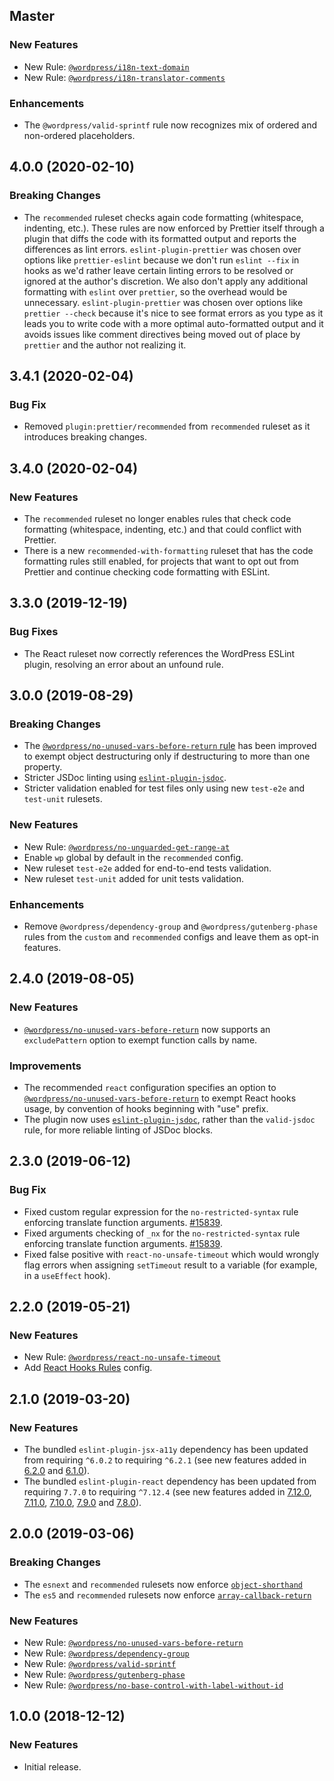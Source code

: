 ## Master

### New Features

- New Rule: [`@wordpress/i18n-text-domain`](https://github.com/WordPress/gutenberg/blob/master/packages/eslint-plugin/docs/rules/i18n-text-domain.md)
- New Rule: [`@wordpress/i18n-translator-comments`](https://github.com/WordPress/gutenberg/blob/master/packages/eslint-plugin/docs/rules/i18n-translator-comments.md)

### Enhancements

- The `@wordpress/valid-sprintf` rule now recognizes mix of ordered and non-ordered placeholders.

## 4.0.0 (2020-02-10)

### Breaking Changes

- The `recommended` ruleset checks again code formatting (whitespace, indenting, etc.). These rules are now enforced by Prettier itself through a plugin that diffs the code with its formatted output and reports the differences as lint errors. `eslint-plugin-prettier` was chosen over options like `prettier-eslint` because we don't run `eslint --fix` in hooks as we'd rather leave certain linting errors to be resolved or ignored at the author's discretion. We also don't apply any additional formatting with `eslint` over `prettier`, so the overhead would be unnecessary. `eslint-plugin-prettier` was chosen over options like `prettier --check` because it's nice to see format errors as you type as it leads you to write code with a more optimal auto-formatted output and it avoids issues like comment directives being moved out of place by `prettier` and the author not realizing it.

## 3.4.1 (2020-02-04)

### Bug Fix

- Removed `plugin:prettier/recommended` from `recommended` ruleset as it introduces breaking changes.

## 3.4.0 (2020-02-04)

### New Features

- The `recommended` ruleset no longer enables rules that check code formatting (whitespace, indenting, etc.) and that could conflict with Prettier.
- There is a new `recommended-with-formatting` ruleset that has the code formatting rules still enabled, for projects that want to opt out from Prettier and continue checking code formatting with ESLint.

## 3.3.0 (2019-12-19)

### Bug Fixes

- The React ruleset now correctly references the WordPress ESLint plugin, resolving an error about an unfound rule.

## 3.0.0 (2019-08-29)

### Breaking Changes

- The [`@wordpress/no-unused-vars-before-return` rule](https://github.com/WordPress/gutenberg/blob/master/packages/eslint-plugin/docs/rules/no-unused-vars-before-return.md) has been improved to exempt object destructuring only if destructuring to more than one property.
- Stricter JSDoc linting using [`eslint-plugin-jsdoc`](https://github.com/gajus/eslint-plugin-jsdoc).
- Stricter validation enabled for test files only using new `test-e2e` and `test-unit` rulesets.

### New Features

- New Rule: [`@wordpress/no-unguarded-get-range-at`](https://github.com/WordPress/gutenberg/blob/master/packages/eslint-plugin/docs/rules/no-unguarded-get-range-at.md)
- Enable `wp` global by default in the `recommended` config.
- New ruleset `test-e2e` added for end-to-end tests validation.
- New ruleset `test-unit` added for unit tests validation.

### Enhancements

- Remove `@wordpress/dependency-group` and `@wordpress/gutenberg-phase` rules from the `custom` and `recommended` configs and leave them as opt-in features.

## 2.4.0 (2019-08-05)

### New Features

- [`@wordpress/no-unused-vars-before-return`](https://github.com/WordPress/gutenberg/blob/master/packages/eslint-plugin/docs/rules/no-unused-vars-before-return.md) now supports an `excludePattern` option to exempt function calls by name.

### Improvements

- The recommended `react` configuration specifies an option to [`@wordpress/no-unused-vars-before-return`](https://github.com/WordPress/gutenberg/blob/master/packages/eslint-plugin/docs/rules/no-unused-vars-before-return.md) to exempt React hooks usage, by convention of hooks beginning with "use" prefix.
- The plugin now uses [`eslint-plugin-jsdoc`](https://github.com/gajus/eslint-plugin-jsdoc), rather than the `valid-jsdoc` rule, for more reliable linting of JSDoc blocks.

## 2.3.0 (2019-06-12)

### Bug Fix

- Fixed custom regular expression for the `no-restricted-syntax` rule enforcing translate function arguments. [#15839](https://github.com/WordPress/gutenberg/pull/15839).
- Fixed arguments checking of `_nx` for the `no-restricted-syntax` rule enforcing translate function arguments. [#15839](https://github.com/WordPress/gutenberg/pull/15839).
- Fixed false positive with `react-no-unsafe-timeout` which would wrongly flag errors when assigning `setTimeout` result to a variable (for example, in a `useEffect` hook).

## 2.2.0 (2019-05-21)

### New Features

- New Rule: [`@wordpress/react-no-unsafe-timeout`](https://github.com/WordPress/gutenberg/blob/master/packages/eslint-plugin/docs/rules/react-no-unsafe-timeout.md)
- Add [React Hooks Rules](https://reactjs.org/docs/hooks-rules.html) config.

## 2.1.0 (2019-03-20)

### New Features

- The bundled `eslint-plugin-jsx-a11y` dependency has been updated from requiring `^6.0.2` to requiring `^6.2.1` (see new features added in [6.2.0](https://github.com/evcohen/eslint-plugin-jsx-a11y/releases/tag/v6.2.0) and [6.1.0](https://github.com/evcohen/eslint-plugin-jsx-a11y/releases/tag/v6.1.0)).
- The bundled `eslint-plugin-react` dependency has been updated from requiring `7.7.0` to requiring `^7.12.4` (see new features added in [7.12.0](https://github.com/yannickcr/eslint-plugin-react/releases/tag/v7.12.0), [7.11.0](https://github.com/yannickcr/eslint-plugin-react/releases/tag/v7.11.0), [7.10.0](https://github.com/yannickcr/eslint-plugin-react/releases/tag/v7.10.0), [7.9.0](https://github.com/yannickcr/eslint-plugin-react/releases/tag/v7.9.0) and [7.8.0](https://github.com/yannickcr/eslint-plugin-react/releases/tag/v7.8.0)).

## 2.0.0 (2019-03-06)

### Breaking Changes

- The `esnext` and `recommended` rulesets now enforce [`object-shorthand`](https://eslint.org/docs/rules/object-shorthand)
- The `es5` and `recommended` rulesets now enforce [`array-callback-return`](https://eslint.org/docs/rules/array-callback-return)

### New Features

- New Rule: [`@wordpress/no-unused-vars-before-return`](https://github.com/WordPress/gutenberg/blob/master/packages/eslint-plugin/docs/rules/no-unused-vars-before-return.md)
- New Rule: [`@wordpress/dependency-group`](https://github.com/WordPress/gutenberg/blob/master/packages/eslint-plugin/docs/rules/dependency-group.md)
- New Rule: [`@wordpress/valid-sprintf`](https://github.com/WordPress/gutenberg/blob/master/packages/eslint-plugin/docs/rules/valid-sprintf.md)
- New Rule: [`@wordpress/gutenberg-phase`](https://github.com/WordPress/gutenberg/blob/master/packages/eslint-plugin/docs/rules/gutenberg-phase.md)
- New Rule: [`@wordpress/no-base-control-with-label-without-id`](https://github.com/WordPress/gutenberg/blob/master/packages/eslint-plugin/docs/rules/no-base-control-with-label-without-id.md)

## 1.0.0 (2018-12-12)

### New Features

- Initial release.
